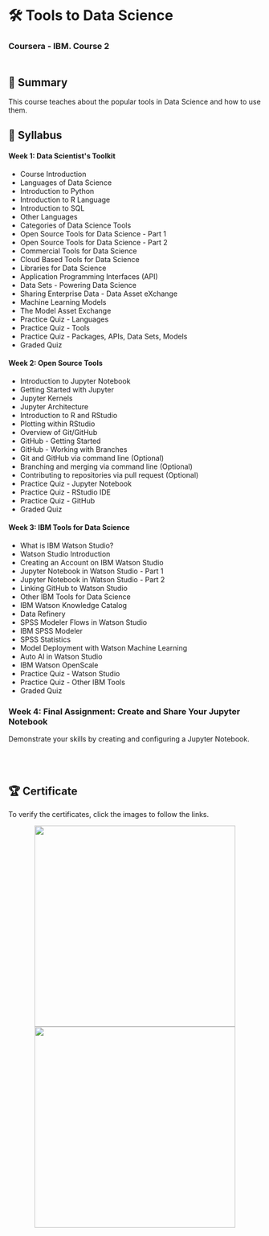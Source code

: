 # 🛠️ Tools to Data Science
### Coursera - IBM. Course 2<br><br>
## 📄 Summary 

This course teaches about the popular tools in Data Science and how to use them.

## 📑 Syllabus 

#### Week 1: Data Scientist's Toolkit
- Course Introduction
- Languages of Data Science
- Introduction to Python
- Introduction to R Language
- Introduction to SQL
- Other Languages
- Categories of Data Science Tools
- Open Source Tools for Data Science - Part 1
- Open Source Tools for Data Science - Part 2
- Commercial Tools for Data Science
- Cloud Based Tools for Data Science
- Libraries for Data Science
- Application Programming Interfaces (API)
- Data Sets - Powering Data Science
- Sharing Enterprise Data - Data Asset eXchange
- Machine Learning Models
- The Model Asset Exchange
- Practice Quiz - Languages
- Practice Quiz - Tools
- Practice Quiz - Packages, APIs, Data Sets, Models
- Graded Quiz

#### Week 2: Open Source Tools
- Introduction to Jupyter Notebook
- Getting Started with Jupyter
- Jupyter Kernels
- Jupyter Architecture
- Introduction to R and RStudio
- Plotting within RStudio
- Overview of Git/GitHub
- GitHub - Getting Started
- GitHub - Working with Branches
- Git and GitHub via command line (Optional)
- Branching and merging via command line (Optional)
- Contributing to repositories via pull request (Optional)
- Practice Quiz - Jupyter Notebook
- Practice Quiz - RStudio IDE
- Practice Quiz - GitHub
- Graded Quiz

#### Week 3: IBM Tools for Data Science 
- What is IBM Watson Studio?
- Watson Studio Introduction
- Creating an Account on IBM Watson Studio
- Jupyter Notebook in Watson Studio - Part 1
- Jupyter Notebook in Watson Studio - Part 2
- Linking GitHub to Watson Studio
- Other IBM Tools for Data Science
- IBM Watson Knowledge Catalog
- Data Refinery
- SPSS Modeler Flows in Watson Studio
- IBM SPSS Modeler
- SPSS Statistics
- Model Deployment with Watson Machine Learning
- Auto AI in Watson Studio
- IBM Watson OpenScale
- Practice Quiz - Watson Studio
- Practice Quiz - Other IBM Tools
- Graded Quiz

### Week 4: Final Assignment: Create and Share Your Jupyter Notebook
Demonstrate your skills by creating and configuring a Jupyter Notebook.<br><br><br><br>

## 🏆 Certificate 
To verify the certificates, click the images to follow the links.
<p align="middle">
  <a href="https://coursera.org/share/ead5bc32370ce142cf655ca247b39c4b"><img src="https://user-images.githubusercontent.com/8434441/198135782-b9c9487f-99fc-451d-9ca7-afa70303e2b1.png" height="400"></a>  
  <a href="https://www.credly.com/badges/23c94931-4e65-4693-9041-ef62b23a6096"><img src="https://user-images.githubusercontent.com/8434441/198134470-e8fc26ac-e606-4167-afd3-895fad40be00.png" height="400"></a>
</p>
